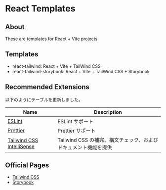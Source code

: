 # React Templates

## About

These are templates for React + Vite projects.

## Templates

- react-tailwind: React + Vite + TailWind CSS
- react-tailwind-storybook: React + Vite + TailWind CSS + Storybook

## Recommended Extensions

以下のようにテーブルを更新しました。

| Name                                                                                                       | Description                                                     |
| ---------------------------------------------------------------------------------------------------------- | --------------------------------------------------------------- |
| [ESLint](https://marketplace.visualstudio.com/items?itemName=dbaeumer.vscode-eslint)                       | ESLint サポート                                                 |
| [Prettier](https://marketplace.visualstudio.com/items?itemName=esbenp.prettier-vscode)                     | Prettier サポート                                               |
| [Tailwind CSS IntelliSense](https://marketplace.visualstudio.com/items?itemName=bradlc.vscode-tailwindcss) | Tailwind CSS の補完、構文チェック、およびドキュメント機能を提供 |

## Official Pages

- [Tailwind CSS](https://tailwindcss.com/)
- [Storybook](https://storybook.js.org/)
